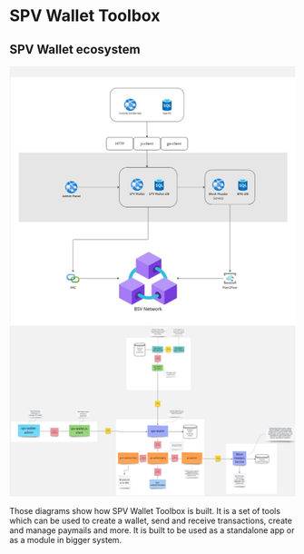 # SPV Wallet Toolbox

## SPV Wallet ecosystem

![SPV Wallet Toolbox](spv_wallet.jpg "SPV Wallet Toolbox")
![SPV Wallet Toolbox Desc](spv_wallet_toolkit.jpg "SPV Wallet Toolbox")

Those diagrams show how SPV Wallet Toolbox is built. It is a set of tools which can be used to create a wallet,
send and receive transactions, create and manage paymails and more.
It is built to be used as a standalone app or as a module in bigger system.
